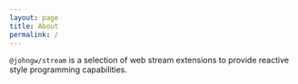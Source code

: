 ```yaml
---
layout: page
title: About
permalink: /
---
```


`@johngw/stream` is a selection of web stream extensions to provide reactive style programming capabilities.
